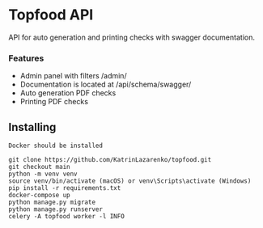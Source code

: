 # Topfood API

API for auto generation and printing checks with swagger documentation.

 ### Features

 - Admin panel with filters /admin/
 - Documentation is located at /api/schema/swagger/
 - Auto generation PDF checks 
 - Printing PDF checks 

 ## Installing
    Docker should be installed
 ```shell
 git clone https://github.com/KatrinLazarenko/topfood.git
 git checkout main
 python -m venv venv
 source venv/bin/activate (macOS) or venv\Scripts\activate (Windows)
 pip install -r requirements.txt
 docker-compose up
 python manage.py migrate
 python manage.py runserver
 celery -A topfood worker -l INFO
